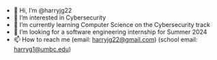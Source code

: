 - 👋 Hi, I’m @harryjg22
- 👀 I’m interested in Cybersecurity
- 🌱 I’m currently learning Computer Science on the Cybersecurity track
- 💞️ I’m looking for a software engineering internship for Summer 2024
- 📫 How to reach me (email: harryjg22@gmail.com) (school email: harryg1@umbc.edu)


<!---
harryjg22/harryjg22 is a ✨ special ✨ repository because its `README.md` (this file) appears on your GitHub profile.
You can click the Preview link to take a look at your changes.
--->
